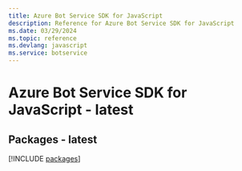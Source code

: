 ```yaml
---
title: Azure Bot Service SDK for JavaScript
description: Reference for Azure Bot Service SDK for JavaScript
ms.date: 03/29/2024
ms.topic: reference
ms.devlang: javascript
ms.service: botservice
---
```

# Azure Bot Service SDK for JavaScript - latest
## Packages - latest
[!INCLUDE [packages](bot-service-index.md)]